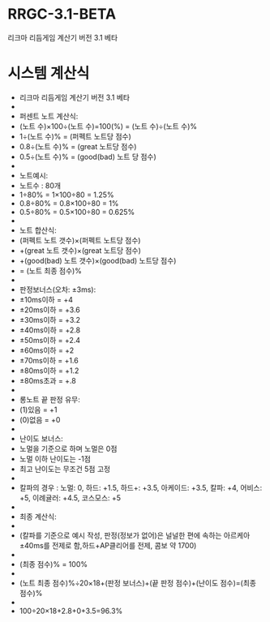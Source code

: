 # RRGC-3.1-BETA
리크마 리듬게임 계산기 버전 3.1 베타

# 시스템 계산식
* 리크마 리듬게임 계산기 버전 3.1 베타
* 
* 퍼센트 노트 계산식:
* (노트 수)×100÷(노트 수)=100(%)
= (노트 수)÷(노트 수)%
* 1÷(노트 수)% = (퍼펙트 노트당 점수)
* 0.8÷(노트 수)% = (great 노트당 점수)
* 0.5÷(노트 수)% = (good(bad) 노트 당 점수)
* 
* 노트예시:
* 노트수 : 80개
* 1÷80% = 1×100÷80 = 1.25%
* 0.8÷80% = 0.8×100÷80 = 1%
* 0.5÷80% = 0.5×100÷80 = 0.625%
* 
* 노트 합산식:
* (퍼펙트 노트 갯수)×(퍼펙트 노트당 점수)
* +(great 노트 갯수)×(great 노트당 점수)
* +(good(bad) 노트 갯수)×(good(bad) 노트당 점수)
* = (노트 최종 점수)%
* 
* 판정보너스(오차: ±3ms):
* ±10ms이하 = +4
* ±20ms이하 = +3.6
* ±30ms이하 = +3.2
* ±40ms이하 = +2.8
* ±50ms이하 = +2.4
* ±60ms이하 = +2
* ±70ms이하 = +1.6
* ±80ms이하 = +1.2
* ±80ms초과 = +.8
* 
* 롱노트 끝 판정 유무:
* (1)있음 = +1
* (0)없음 = +0
* 
* 난이도 보너스:
* 노멀을 기준으로 하며 노멀은 0점
* 노멀 이하 난이도는 -1점
* 최고 난이도는 무조건 5점 고정
* 
* 칼파의 경우 : 노멀: 0, 하드: +1.5, 하드+: +3.5, 아케이드: +3.5, 칼파: +4, 어비스: +5, 이례귤러: +4.5, 코스모스: +5
* 
* 최종 계산식:
* 
* (칼파를 기준으로 예시 작성, 판정(정보가 없어)은 널널한 편에 속하는 아르케아 ±40ms를 전제로
함,하드+AP클리어를 전제, 콤보 약 1700)
* 
* (최종 점수)% = 100%
* 
* (노트 최종 점수)%÷20×18+(판정 보너스)+(끝 판정 점수)+(난이도 점수)=(최종 점수)%
* 
* 100÷20×18+2.8+0+3.5=96.3%
